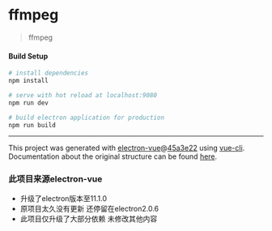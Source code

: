 # ffmpeg

> ffmpeg

#### Build Setup

``` bash
# install dependencies
npm install

# serve with hot reload at localhost:9080
npm run dev

# build electron application for production
npm run build


```

---

This project was generated with [electron-vue](https://github.com/SimulatedGREG/electron-vue)@[45a3e22](https://github.com/SimulatedGREG/electron-vue/tree/45a3e224e7bb8fc71909021ccfdcfec0f461f634) using [vue-cli](https://github.com/vuejs/vue-cli). Documentation about the original structure can be found [here](https://simulatedgreg.gitbooks.io/electron-vue/content/index.html).


### 此项目来源electron-vue
* 升级了electron版本至11.1.0
* 原项目太久没有更新 还停留在electron2.0.6 
* 此项目仅升级了大部分依赖 未修改其他内容 

